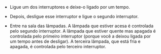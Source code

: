 * Ligue um dos interruptores e deixe-o ligado por um tempo.

* Depois, desligue esse interruptor e ligue o segundo interruptor.

* Entre na sala das lâmpadas. A lâmpada que estiver acesa é controlada pelo segundo interruptor. A lâmpada que estiver quente mas apagada é controlada pelo primeiro interruptor (porque você a deixou ligada por um tempo antes de desligar). A terceira lâmpada, que está fria e apagada, é controlada pelo terceiro interruptor.